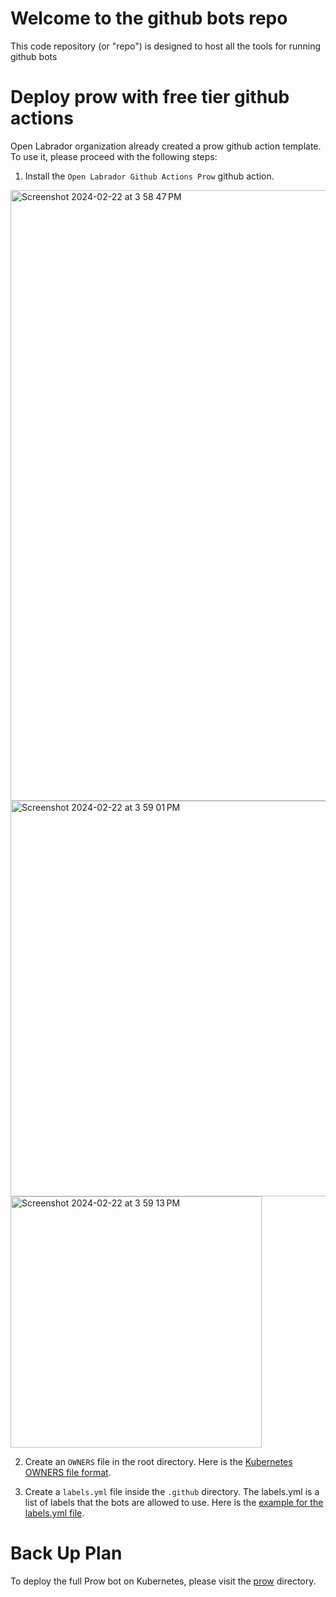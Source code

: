 # Welcome to the github bots repo
This code repository (or "repo") is designed to host all the tools for running github bots

# Deploy prow with free tier github actions

Open Labrador organization already created a prow github action template. To use it, please proceed with the following steps:
1. Install the `Open Labrador Github Actions Prow` github action.

  <img width="977" alt="Screenshot 2024-02-22 at 3 58 47 PM" src="https://github.com/open-labrador/github-bots/assets/10889249/f85d4393-d041-4435-9c42-4798991751c1">
  <break></break>
  <img width="633" alt="Screenshot 2024-02-22 at 3 59 01 PM" src="https://github.com/open-labrador/github-bots/assets/10889249/a7f2d85e-2eb0-43f4-93bb-e23840c74087">
  <break></break>
  <img width="402" alt="Screenshot 2024-02-22 at 3 59 13 PM" src="https://github.com/open-labrador/github-bots/assets/10889249/c067faa6-6b80-45fe-b171-721e4a07664a">

2. Create an `OWNERS` file in the root directory. Here is the [Kubernetes OWNERS file format](https://www.kubernetes.dev/docs/guide/owners/).

3. Create a `labels.yml` file inside the `.github` directory. The labels.yml is a list of labels that the bots are allowed to use. Here is the [example for the labels.yml file](/.github/labels.yml).

# Back Up Plan
To deploy the full Prow bot on Kubernetes, please visit the [prow](/prow) directory.
